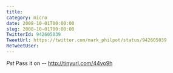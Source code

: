 ```yaml
---
title: 
category: micro
date: 2008-10-01T00:00:00
slug: 2008-10-01T00:00:00
TwitterId: 942605039
TweetUrl: https://twitter.com/mark_philpot/status/942605039
ReTweetUser: 
---
```


*Pst* Pass it on -- http://tinyurl.com/44vo9h